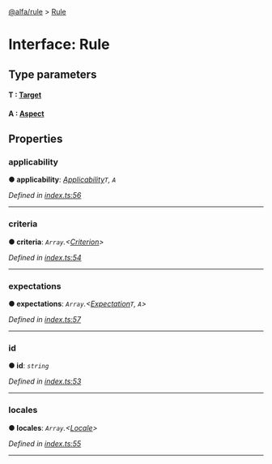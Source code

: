 [@alfa/rule](../README.md) > [Rule](../interfaces/rule.md)

# Interface: Rule

## Type parameters

#### T : [Target](../#target)

#### A : [Aspect](../#aspect)

## Properties

<a id="applicability"></a>

### applicability

**● applicability**: _[Applicability](../#applicability)`T`, `A`_

_Defined in [index.ts:56](https://github.com/Siteimprove/alfa/blob/7447116/packages/rule/src/index.ts#L56)_

---

<a id="criteria"></a>

### criteria

**● criteria**: _`Array`.<[Criterion](../#criterion)>_

_Defined in [index.ts:54](https://github.com/Siteimprove/alfa/blob/7447116/packages/rule/src/index.ts#L54)_

---

<a id="expectations"></a>

### expectations

**● expectations**: _`Array`.<[Expectation](../#expectation)`T`, `A`>_

_Defined in [index.ts:57](https://github.com/Siteimprove/alfa/blob/7447116/packages/rule/src/index.ts#L57)_

---

<a id="id"></a>

### id

**● id**: _`string`_

_Defined in [index.ts:53](https://github.com/Siteimprove/alfa/blob/7447116/packages/rule/src/index.ts#L53)_

---

<a id="locales"></a>

### locales

**● locales**: _`Array`.<[Locale](locale.md)>_

_Defined in [index.ts:55](https://github.com/Siteimprove/alfa/blob/7447116/packages/rule/src/index.ts#L55)_

---
